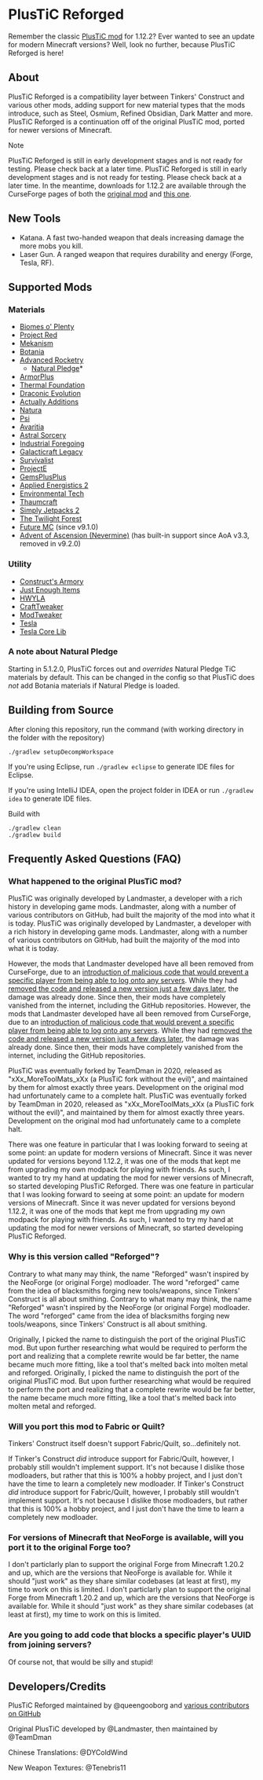 # PlusTiC Reforged

Remember the classic [PlusTiC mod](https://www.curseforge.com/minecraft/mc-mods/plusticminusbad) for 1.12.2?  Ever wanted to see an update for modern Minecraft versions?  Well, look no further, because PlusTiC Reforged is here!

## About

PlusTiC Reforged is a compatibility layer between Tinkers' Construct and various other mods, adding support for new material types that the mods introduce, such as Steel, Osmium, Refined Obsidian, Dark Matter and more.  PlusTiC Reforged is a continuation off of the original PlusTiC mod, ported for newer versions of Minecraft.

> [!NOTE]
> PlusTiC Reforged is still in early development stages and is not ready for testing.  Please check back at a later time.
> PlusTiC Reforged is still in early development stages and is not ready for testing. Please check back at a later time.
> In the meantime, downloads for 1.12.2 are available through the CurseForge pages of both the [original mod](https://www.curseforge.com/minecraft/mc-mods/plusticminusbad) and [this one](https://www.curseforge.com/minecraft/mc-mods/plustic-reforged).

## New Tools

- Katana. A fast two-handed weapon that deals increasing damage the more mobs you kill.
- Laser Gun. A ranged weapon that requires durability and energy (Forge, Tesla, RF).

## Supported Mods

### Materials

- [Biomes o' Plenty](https://www.curseforge.com/minecraft/mc-mods/biomes-o-plenty)
- [Project Red](https://www.curseforge.com/minecraft/mc-mods/project-red-core)
- [Mekanism](https://www.curseforge.com/minecraft/mc-mods/mekanism)
- [Botania](https://www.curseforge.com/minecraft/mc-mods/botania)
- [Advanced Rocketry](https://www.curseforge.com/minecraft/mc-mods/advanced-rocketry)
  - [Natural Pledge](https://www.curseforge.com/minecraft/mc-mods/natural-pledge)*
- [ArmorPlus](https://www.curseforge.com/minecraft/mc-mods/armorplus)
- [Thermal Foundation](https://www.curseforge.com/minecraft/mc-mods/thermal-foundation)
- [Draconic Evolution](https://www.curseforge.com/minecraft/mc-mods/draconic-evolution)
- [Actually Additions](https://www.curseforge.com/minecraft/mc-mods/actually-additions)
- [Natura](https://www.curseforge.com/minecraft/mc-mods/natura)
- [Psi](https://www.curseforge.com/minecraft/mc-mods/psi)
- [Avaritia](https://www.curseforge.com/minecraft/mc-mods/avaritia-1-10)
- [Astral Sorcery](https://www.curseforge.com/minecraft/mc-mods/astral-sorcery)
- [Industrial Foregoing](https://www.curseforge.com/minecraft/mc-mods/industrial-foregoing)
- [Galacticraft Legacy](https://www.curseforge.com/minecraft/mc-mods/galacticraft-legacy)
- [Survivalist](https://www.curseforge.com/minecraft/mc-mods/survivalist)
- [ProjectE](https://www.curseforge.com/minecraft/mc-mods/projecte)
- [GemsPlusPlus](https://www.curseforge.com/minecraft/mc-mods/gemsplusplus)
- [Applied Energistics 2](https://www.curseforge.com/minecraft/mc-mods/applied-energistics-2)
- [Environmental Tech](https://www.curseforge.com/minecraft/mc-mods/environmental-tech)
- [Thaumcraft](https://www.curseforge.com/minecraft/mc-mods/thaumcraft)
- [Simply Jetpacks 2](https://www.curseforge.com/minecraft/mc-mods/simply-jetpacks-2)
- [The Twilight Forest](https://www.curseforge.com/minecraft/mc-mods/the-twilight-forest)
- [Future MC](https://www.curseforge.com/minecraft/mc-mods/future-mc) (since v9.1.0)
- [Advent of Ascension (Nevermine)](https://www.curseforge.com/minecraft/mc-mods/advent-of-ascension-nevermine) (has built-in support since AoA v3.3, removed in v9.2.0)

### Utility

- [Construct's Armory](https://www.curseforge.com/minecraft/mc-mods/constructs-armory)
- [Just Enough Items](https://www.curseforge.com/minecraft/mc-mods/jei)
- [HWYLA](https://www.curseforge.com/minecraft/mc-mods/hwyla)
- [CraftTweaker](https://www.curseforge.com/minecraft/mc-mods/crafttweaker)
- [ModTweaker](https://www.curseforge.com/minecraft/mc-mods/modtweaker)
- [Tesla](https://www.curseforge.com/minecraft/mc-mods/tesla)
- [Tesla Core Lib](https://www.curseforge.com/minecraft/mc-mods/tesla-core-lib)

### A note about Natural Pledge

Starting in 5.1.2.0, PlusTiC forces out and *overrides* Natural Pledge TiC materials by default. This can be changed in the config so that PlusTiC does *not* add Botania materials if Natural Pledge is loaded.

## Building from Source

After cloning this repository, run the command (with working directory in the folder with the repository)
```
./gradlew setupDecompWorkspace
```

If you're using Eclipse, run `./gradlew eclipse` to generate IDE files for Eclipse.

If you're using IntelliJ IDEA, open the project folder in IDEA or run `./gradlew idea` to generate IDE files.

Build with
```
./gradlew clean
./gradlew build
```

## Frequently Asked Questions (FAQ)

### What happened to the original PlusTiC mod?

PlusTiC was originally developed by Landmaster, a developer with a rich history in developing game mods.  Landmaster, along with a number of various contributors on GitHub, had built the majority of the mod into what it is today.
PlusTiC was originally developed by Landmaster, a developer with a rich history in developing game mods. Landmaster, along with a number of various contributors on GitHub, had built the majority of the mod into what it is today.

However, the mods that Landmaster developed have all been removed from CurseForge, due to an [introduction of malicious code that would prevent a specific player from being able to log onto any servers](https://github.com/TeamDman/PlusTiC/commit/9147573c6d514ff88825a8cc1ab8438f9c80a14c).  While they had [removed the code and released a new version just a few days later](https://github.com/TeamDman/PlusTiC/commit/d0b4d17ce542a186a1660c7fac6083aa3eea37aa#diff-a516bfe6aaa4dd4f38abbd0de3bdd0dbL197-L204), the damage was already done.  Since then, their mods have completely vanished from the internet, including the GitHub repositories.
However, the mods that Landmaster developed have all been removed from CurseForge, due to an [introduction of malicious code that would prevent a specific player from being able to log onto any servers](https://github.com/TeamDman/PlusTiC/commit/9147573c6d514ff88825a8cc1ab8438f9c80a14c). While they had [removed the code and released a new version just a few days later](https://github.com/TeamDman/PlusTiC/commit/d0b4d17ce542a186a1660c7fac6083aa3eea37aa#diff-a516bfe6aaa4dd4f38abbd0de3bdd0dbL197-L204), the damage was already done. Since then, their mods have completely vanished from the internet, including the GitHub repositories.

PlusTiC was eventually forked by TeamDman in 2020, released as "xXx_MoreToolMats_xXx (a PlusTiC fork without the evil)", and maintained by them for almost exactly three years.  Development on the original mod had unfortunately came to a complete halt.
PlusTiC was eventually forked by TeamDman in 2020, released as "xXx_MoreToolMats_xXx (a PlusTiC fork without the evil)", and maintained by them for almost exactly three years. Development on the original mod had unfortunately came to a complete halt.

There was one feature in particular that I was looking forward to seeing at some point: an update for modern versions of Minecraft. Since it was never updated for versions beyond 1.12.2, it was one of the mods that kept me from upgrading my own modpack for playing with friends.  As such, I wanted to try my hand at updating the mod for newer versions of Minecraft, so started developing PlusTiC Reforged.
There was one feature in particular that I was looking forward to seeing at some point: an update for modern versions of Minecraft. Since it was never updated for versions beyond 1.12.2, it was one of the mods that kept me from upgrading my own modpack for playing with friends. As such, I wanted to try my hand at updating the mod for newer versions of Minecraft, so started developing PlusTiC Reforged.

### Why is this version called "Reforged"?

Contrary to what many may think, the name "Reforged" wasn't inspired by the NeoForge (or original Forge) modloader.  The word "reforged" came from the idea of blacksmiths forging new tools/weapons, since Tinkers' Construct is all about smithing.
Contrary to what many may think, the name "Reforged" wasn't inspired by the NeoForge (or original Forge) modloader. The word "reforged" came from the idea of blacksmiths forging new tools/weapons, since Tinkers' Construct is all about smithing.

Originally, I picked the name to distinguish the port of the original PlusTiC mod.  But upon further researching what would be required to perform the port and realizing that a complete rewrite would be far better, the name became much more fitting, like a tool that's melted back into molten metal and reforged.
Originally, I picked the name to distinguish the port of the original PlusTiC mod. But upon further researching what would be required to perform the port and realizing that a complete rewrite would be far better, the name became much more fitting, like a tool that's melted back into molten metal and reforged.

### Will you port this mod to Fabric or Quilt?

Tinkers' Construct itself doesn't support Fabric/Quilt, so...definitely not.

If Tinker's Construct _did_ introduce support for Fabric/Quilt, however, I probably still wouldn't implement support.  It's not because I dislike those modloaders, but rather that this is 100% a hobby project, and I just don't have the time to learn a completely new modloader.
If Tinker's Construct _did_ introduce support for Fabric/Quilt, however, I probably still wouldn't implement support. It's not because I dislike those modloaders, but rather that this is 100% a hobby project, and I just don't have the time to learn a completely new modloader.

### For versions of Minecraft that NeoForge is available, will you port it to the original Forge too?

I don't particlarly plan to support the original Forge from Minecraft 1.20.2 and up, which are the versions that NeoForge is available for.  While it should "just work" as they share similar codebases (at least at first), my time to work on this is limited.
I don't particlarly plan to support the original Forge from Minecraft 1.20.2 and up, which are the versions that NeoForge is available for. While it should "just work" as they share similar codebases (at least at first), my time to work on this is limited.

### Are you going to add code that blocks a specific player's UUID from joining servers?

Of course not, that would be silly and stupid!

## Developers/Credits
PlusTiC Reforged maintained by @queengooborg and [various contributors on GitHub](https://github.com/queengooborg/PlusTiC-Reforged/graphs/contributors)

Original PlusTiC developed by @Landmaster, then maintained by @TeamDman

Chinese Translations: @DYColdWind

New Weapon Textures: @Tenebris11
